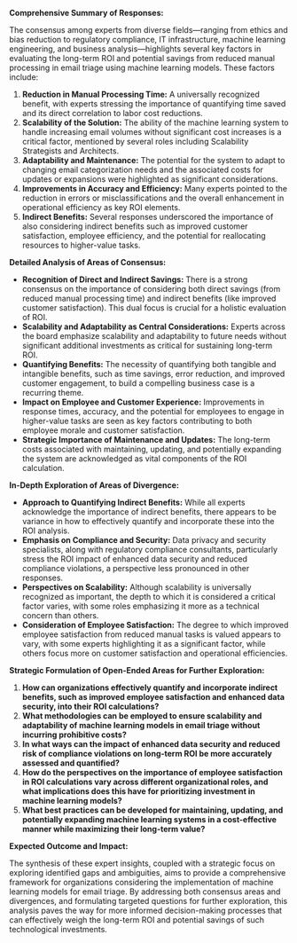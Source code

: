 **Comprehensive Summary of Responses:**

The consensus among experts from diverse fields—ranging from ethics and bias reduction to regulatory compliance, IT infrastructure, machine learning engineering, and business analysis—highlights several key factors in evaluating the long-term ROI and potential savings from reduced manual processing in email triage using machine learning models. These factors include:

1. **Reduction in Manual Processing Time:** A universally recognized benefit, with experts stressing the importance of quantifying time saved and its direct correlation to labor cost reductions.
2. **Scalability of the Solution:** The ability of the machine learning system to handle increasing email volumes without significant cost increases is a critical factor, mentioned by several roles including Scalability Strategists and Architects.
3. **Adaptability and Maintenance:** The potential for the system to adapt to changing email categorization needs and the associated costs for updates or expansions were highlighted as significant considerations.
4. **Improvements in Accuracy and Efficiency:** Many experts pointed to the reduction in errors or misclassifications and the overall enhancement in operational efficiency as key ROI elements.
5. **Indirect Benefits:** Several responses underscored the importance of also considering indirect benefits such as improved customer satisfaction, employee efficiency, and the potential for reallocating resources to higher-value tasks.

**Detailed Analysis of Areas of Consensus:**

- **Recognition of Direct and Indirect Savings:** There is a strong consensus on the importance of considering both direct savings (from reduced manual processing time) and indirect benefits (like improved customer satisfaction). This dual focus is crucial for a holistic evaluation of ROI.
- **Scalability and Adaptability as Central Considerations:** Experts across the board emphasize scalability and adaptability to future needs without significant additional investments as critical for sustaining long-term ROI.
- **Quantifying Benefits:** The necessity of quantifying both tangible and intangible benefits, such as time savings, error reduction, and improved customer engagement, to build a compelling business case is a recurring theme.
- **Impact on Employee and Customer Experience:** Improvements in response times, accuracy, and the potential for employees to engage in higher-value tasks are seen as key factors contributing to both employee morale and customer satisfaction.
- **Strategic Importance of Maintenance and Updates:** The long-term costs associated with maintaining, updating, and potentially expanding the system are acknowledged as vital components of the ROI calculation.

**In-Depth Exploration of Areas of Divergence:**

- **Approach to Quantifying Indirect Benefits:** While all experts acknowledge the importance of indirect benefits, there appears to be variance in how to effectively quantify and incorporate these into the ROI analysis.
- **Emphasis on Compliance and Security:** Data privacy and security specialists, along with regulatory compliance consultants, particularly stress the ROI impact of enhanced data security and reduced compliance violations, a perspective less pronounced in other responses.
- **Perspectives on Scalability:** Although scalability is universally recognized as important, the depth to which it is considered a critical factor varies, with some roles emphasizing it more as a technical concern than others.
- **Consideration of Employee Satisfaction:** The degree to which improved employee satisfaction from reduced manual tasks is valued appears to vary, with some experts highlighting it as a significant factor, while others focus more on customer satisfaction and operational efficiencies.

**Strategic Formulation of Open-Ended Areas for Further Exploration:**

1. **How can organizations effectively quantify and incorporate indirect benefits, such as improved employee satisfaction and enhanced data security, into their ROI calculations?**
2. **What methodologies can be employed to ensure scalability and adaptability of machine learning models in email triage without incurring prohibitive costs?**
3. **In what ways can the impact of enhanced data security and reduced risk of compliance violations on long-term ROI be more accurately assessed and quantified?**
4. **How do the perspectives on the importance of employee satisfaction in ROI calculations vary across different organizational roles, and what implications does this have for prioritizing investment in machine learning models?**
5. **What best practices can be developed for maintaining, updating, and potentially expanding machine learning systems in a cost-effective manner while maximizing their long-term value?**

**Expected Outcome and Impact:**

The synthesis of these expert insights, coupled with a strategic focus on exploring identified gaps and ambiguities, aims to provide a comprehensive framework for organizations considering the implementation of machine learning models for email triage. By addressing both consensus areas and divergences, and formulating targeted questions for further exploration, this analysis paves the way for more informed decision-making processes that can effectively weigh the long-term ROI and potential savings of such technological investments.